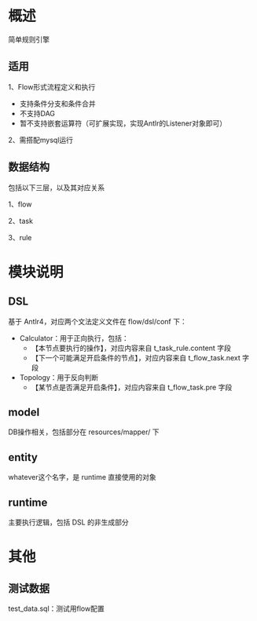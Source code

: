 # 概述
简单规则引擎

## 适用
1、Flow形式流程定义和执行
* 支持条件分支和条件合并
* 不支持DAG
* 暂不支持嵌套运算符（可扩展实现，实现Antlr的Listener对象即可）

2、需搭配mysql运行

## 数据结构
包括以下三层，以及其对应关系

1、flow

2、task

3、rule

# 模块说明
## DSL
基于 Antlr4，对应两个文法定义文件在 flow/dsl/conf 下：
* Calculator：用于正向执行，包括：
    * 【本节点要执行的操作】，对应内容来自 t_task_rule.content 字段
    * 【下一个可能满足开启条件的节点】，对应内容来自 t_flow_task.next 字段
* Topology：用于反向判断
    * 【某节点是否满足开启条件】，对应内容来自 t_flow_task.pre 字段

## model
DB操作相关，包括部分在 resources/mapper/ 下

## entity
whatever这个名字，是 runtime 直接使用的对象

## runtime
主要执行逻辑，包括 DSL 的非生成部分

# 其他
## 测试数据
test_data.sql：测试用flow配置
